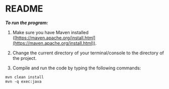 # README

**_To run the program:_**

1. Make sure you have Maven installed ([https://maven.apache.org/install.html](https://maven.apache.org/install.html)).

2. Change the current directory of your terminal/console to the directory of the project.

3. Compile and run the code by typing the following commands:

```
mvn clean install
mvn -q exec:java

```
